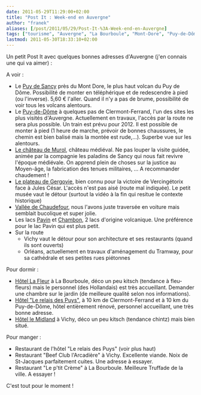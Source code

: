 ```yaml
---
date: 2011-05-29T11:29:00+02:00
title: "Post It : Week-end en Auvergne"
author: "franek"
aliases: [/post/2011/05/29/Post-It-%3A-Week-end-en-Auvergne]
tags: ["tourisme", "Auvergne", "La Bourboule", "Mont-Dore", "Puy-de-Dôme", "Puy-de-Sancy", "Volcan"]
lastmod: 2011-05-30T18:33:10+02:00
---
```

Un petit Post It avec quelques bonnes adresses d'Auvergne (j'en connais une qui va aimer) :

A voir :

- Le [Puy de Sancy](http://fr.wikipedia.org/wiki/Puy_de_Sancy "Puy de Sancy sur Wikipédia") près du Mont Dore, le plus haut volcan du Puy de Dôme. Possibilité de monter en téléphérique et de redescendre à pied (ou l'inverse). 5,60 € l'aller. Quand il n'y a pas de brume, possibilité de voir tous les volcans alentours.
- Le [Puy-de-Dôme](http://fr.wikipedia.org/wiki/Puy-de-D%C3%B4me "Puy-de-Dôme sur Wikipédia") à quelques pas de Clermont-Ferrand, l'un des sites les plus visités d'Auvergne. Actuellement en travaux, l'accès par la route ne sera plus possible. Un train est prévu pour 2012. Il est possible de monter à pied (1 heure de marche, prévoir de bonnes chaussures, le chemin est bien balisé mais la montée est rude,...). Superbe vue sur les alentours.
- [Le château de Murol](http://fr.wikipedia.org/wiki/Ch%C3%A2teau_de_Murol "Le château de Murol sur Wikipédia"), château médiéval. Ne pas louper la visite guidée, animée par la compagnie les paladins de Sancy qui nous fait revivre l'époque médiévale. On apprend plein de choses sur la justice au Moyen-âge, la fabrication des tenues militaires, ... A recommander chaudement !
- [Le plateau de Gergovie](http://fr.wikipedia.org/wiki/Plateau_de_Gergovie "Plateau de Gergovie sur Wikipédia"), bien connu pour la victoire de Vercingétorix face à Jules César. L'accès n'est pas aisé (route mal indiquée). Le petit musée vaut le détour (surtout la vidéo à la fin qui resitue le contexte historique)
- [Vallée de Chaudefour](http://fr.wikipedia.org/wiki/R%C3%A9serve_naturelle_de_la_vall%C3%A9e_de_Chaudefour "Vallée de Chaudefour sur Wikipédia"), nous l'avons juste traversée en voiture mais semblait bucolique et super jolie.
- Les lacs [Pavin](http://fr.wikipedia.org/wiki/Lac_Pavin "Le lac Pavin sur Wikipédia") et [Chambon](http://fr.wikipedia.org/wiki/Lac_Chambon "Lac Chambon sur Wikipédia"), 2 lacs d'origine volcanique. Une préférence pour le lac Pavin qui est plus petit.
- Sur la route 
  - Vichy vaut le détour pour son architecture et ses restaurants (quand ils sont ouverts)
  - Orléans, actuellement en travaux d'aménagement du Tramway, pour sa cathédrale et ses petites rues piétonnes

Pour dormir :

- [Hôtel La Fleur](http://www.hotellafleur.com/FR/ "Hôtel La Fleur") à La Bourboule, déco un peu kitsch (tendance à fleu-fleurs) mais le personnel (des Hollandais) est très accueillant. Demander une chambre sur le jardin (de meilleure qualité selon nos informations).
- [Hôtel "Le relais des Puys"](http://www.relaisdespuys.com/ "Hôtel le relais des Puys"), à 10 km de Clermont-Ferrand et à 10 km du Puy-de-Dôme, hôtel entièrement rénové, personnel accueillant, une très bonne adresse.
- [Hôtel le Midland](http://www.hotel-midland.com/) à Vichy, déco un peu kitsch (tendance chintz) mais bien situé.

Pour manger :

- Restaurant de l'hôtel "Le relais des Puys" (voir plus haut)
- Restaurant "Beef Club l'Arcadière" à Vichy. Excellente viande. Noix de St-Jacques parfaitement cuites. Une adresse à essayer.
- Restaurant "Le p'tit Crème" à La Bourboule. Meilleure Truffade de la ville. A essayer !

C'est tout pour le moment !
